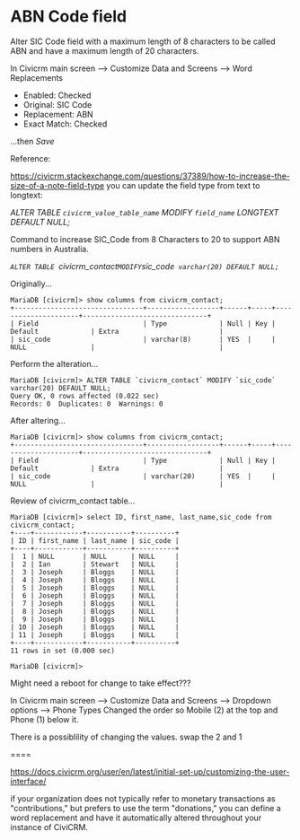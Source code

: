 # ABN Code field

Alter SIC Code field with a maximum length of 8 characters to be called ABN and have a maximum length of 20 characters.

In Civicrm main screen --> Customize Data and Screens --> Word Replacements

* Enabled: Checked
* Original: SIC Code
* Replacement: ABN
* Exact Match: Checked

...then *Save*

Reference:

https://civicrm.stackexchange.com/questions/37389/how-to-increase-the-size-of-a-note-field-type
you can update the field type from text to longtext:

*ALTER TABLE `civicrm_value_table_name` MODIFY `field_name` LONGTEXT DEFAULT NULL;*

Command to increase SIC_Code from 8 Characters to 20 to support ABN numbers in Australia.

*`ALTER TABLE `civicrm_contact` MODIFY `sic_code` varchar(20) DEFAULT NULL;`*

Originally...
```
MariaDB [civicrm]> show columns from civicrm_contact;
+--------------------------------+------------------+------+-----+---------------------+-------------------------------+
| Field                          | Type             | Null | Key | Default             | Extra                         |
| sic_code                       | varchar(8)       | YES  |     | NULL                |                               |
```

Perform the alteration...
```
MariaDB [civicrm]> ALTER TABLE `civicrm_contact` MODIFY `sic_code` varchar(20) DEFAULT NULL;
Query OK, 0 rows affected (0.022 sec)
Records: 0  Duplicates: 0  Warnings: 0
```

After altering...
```
MariaDB [civicrm]> show columns from civicrm_contact;
+--------------------------------+------------------+------+-----+---------------------+-------------------------------+
| Field                          | Type             | Null | Key | Default             | Extra                         |
| sic_code                       | varchar(20)      | YES  |     | NULL                |                               |
```

Review of civicrm_contact table...
```
MariaDB [civicrm]> select ID, first_name, last_name,sic_code from civicrm_contact;
+----+------------+-----------+----------+
| ID | first_name | last_name | sic_code |
+----+------------+-----------+----------+
|  1 | NULL       | NULL      | NULL     |
|  2 | Ian        | Stewart   | NULL     |
|  3 | Joseph     | Bloggs    | NULL     |
|  4 | Joseph     | Bloggs    | NULL     |
|  5 | Joseph     | Bloggs    | NULL     |
|  6 | Joseph     | Bloggs    | NULL     |
|  7 | Joseph     | Bloggs    | NULL     |
|  8 | Joseph     | Bloggs    | NULL     |
|  9 | Joseph     | Bloggs    | NULL     |
| 10 | Joseph     | Bloggs    | NULL     |
| 11 | Joseph     | Bloggs    | NULL     |
+----+------------+-----------+----------+
11 rows in set (0.000 sec)

MariaDB [civicrm]> 
```
Might need a reboot for change to take effect???

In Civicrm main screen --> Customize Data and Screens --> Dropdown options --> Phone Types 
Changed the order so Mobile (2) at the top and Phone (1) below it.

There is a possiblility of changing the values. swap the 2 and 1

====

https://docs.civicrm.org/user/en/latest/initial-set-up/customizing-the-user-interface/

if your organization does not typically refer to monetary transactions as "contributions," but prefers to use the term "donations," you can define a word replacement and have it automatically altered throughout your instance of CiviCRM.

